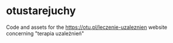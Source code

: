 # otustarejuchy
Code and assets for the https://otu.pl/leczenie-uzaleznien website concerning "terapia uzależnień"
